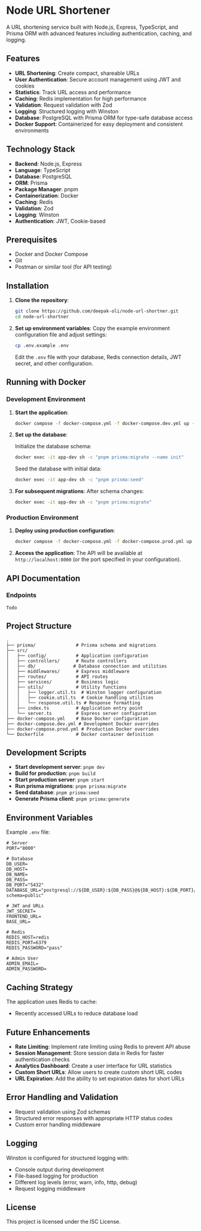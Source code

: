 # Node URL Shortener

A URL shortening service built with Node.js, Express, TypeScript, and Prisma ORM with advanced features including authentication, caching, and logging.

## Features

- **URL Shortening**: Create compact, shareable URLs
- **User Authentication**: Secure account management using JWT and cookies
- **Statistics**: Track URL access and performance
- **Caching**: Redis implementation for high performance
- **Validation**: Request validation with Zod
- **Logging**: Structured logging with Winston
- **Database**: PostgreSQL with Prisma ORM for type-safe database access
- **Docker Support**: Containerized for easy deployment and consistent environments

## Technology Stack

- **Backend**: Node.js, Express
- **Language**: TypeScript
- **Database**: PostgreSQL
- **ORM**: Prisma
- **Package Manager**: pnpm
- **Containerization**: Docker
- **Caching**: Redis
- **Validation**: Zod
- **Logging**: Winston
- **Authentication**: JWT, Cookie-based

## Prerequisites

- Docker and Docker Compose
- Git
- Postman or similar tool (for API testing)

## Installation

1. **Clone the repository**:

   ```bash
   git clone https://github.com/deepak-oli/node-url-shortner.git
   cd node-url-shortner
   ```

2. **Set up environment variables**:
   Copy the example environment configuration file and adjust settings:
   ```bash
   cp .env.example .env
   ```
   Edit the `.env` file with your database, Redis connection details, JWT secret, and other configuration.

## Running with Docker

### Development Environment

1. **Start the application**:

   ```bash
   docker compose -f docker-compose.yml -f docker-compose.dev.yml up --build
   ```

2. **Set up the database**:

   Initialize the database schema:

   ```bash
   docker exec -it app-dev sh -c "pnpm prisma:migrate --name init"
   ```

   Seed the database with initial data:

   ```bash
   docker exec -it app-dev sh -c "pnpm prisma:seed"
   ```

3. **For subsequent migrations**:
   After schema changes:
   ```bash
   docker exec -it app-dev sh -c "pnpm prisma:migrate"
   ```

### Production Environment

1. **Deploy using production configuration**:

   ```bash
   docker compose -f docker-compose.yml -f docker-compose.prod.yml up --build
   ```

2. **Access the application**:
   The API will be available at `http://localhost:8000` (or the port specified in your configuration).

## API Documentation

### Endpoints

`Todo`

## Project Structure

```
.
├── prisma/               # Prisma schema and migrations
├── src/
│   ├── config/           # Application configuration
│   ├── controllers/      # Route controllers
│   ├── db/              # Database connection and utilities
│   ├── middlewares/      # Express middleware
│   ├── routes/           # API routes
│   ├── services/         # Business logic
│   ├── utils/            # Utility functions
│   │   ├── logger.util.ts  # Winston logger configuration
│   │   ├── cookie.util.ts  # Cookie handling utilities
│   │   └── response.util.ts # Response formatting
│   ├── index.ts          # Application entry point
│   └── server.ts         # Express server configuration
├── docker-compose.yml    # Base Docker configuration
├── docker-compose.dev.yml # Development Docker overrides
├── docker-compose.prod.yml # Production Docker overrides
└── Dockerfile            # Docker container definition
```

## Development Scripts

- **Start development server**: `pnpm dev`
- **Build for production**: `pnpm build`
- **Start production server**: `pnpm start`
- **Run prisma migrations**: `pnpm prisma:migrate`
- **Seed database**: `pnpm prisma:seed`
- **Generate Prisma client**: `pnpm prisma:generate`

## Environment Variables

Example `.env` file:

```
# Server
PORT="8000"

# Database
DB_USER=
DB_HOST=
DB_NAME=
DB_PASS=
DB_PORT="5432"
DATABASE_URL="postgresql://${DB_USER}:${DB_PASS}@${DB_HOST}:${DB_PORT}/${DB_NAME}?schema=public"

# JWT and URLs
JWT_SECRET=
FRONTEND_URL=
BASE_URL=

# Redis
REDIS_HOST=redis
REDIS_PORT=6379
REDIS_PASSWORD="pass"

# Admin User
ADMIN_EMAIL=
ADMIN_PASSWORD=
```

## Caching Strategy

The application uses Redis to cache:

- Recently accessed URLs to reduce database load

## Future Enhancements

- **Rate Limiting**: Implement rate limiting using Redis to prevent API abuse
- **Session Management**: Store session data in Redis for faster authentication checks
- **Analytics Dashboard**: Create a user interface for URL statistics
- **Custom Short URLs**: Allow users to create custom short URL codes
- **URL Expiration**: Add the ability to set expiration dates for short URLs

## Error Handling and Validation

- Request validation using Zod schemas
- Structured error responses with appropriate HTTP status codes
- Custom error handling middleware

## Logging

Winston is configured for structured logging with:

- Console output during development
- File-based logging for production
- Different log levels (error, warn, info, http, debug)
- Request logging middleware

## License

This project is licensed under the ISC License.

